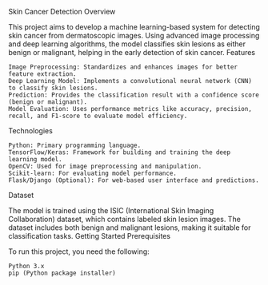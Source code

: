 Skin Cancer Detection
Overview

This project aims to develop a machine learning-based system for detecting skin cancer from dermatoscopic images. Using advanced image processing and deep learning algorithms, the model classifies skin lesions as either benign or malignant, helping in the early detection of skin cancer.
Features

    Image Preprocessing: Standardizes and enhances images for better feature extraction.
    Deep Learning Model: Implements a convolutional neural network (CNN) to classify skin lesions.
    Prediction: Provides the classification result with a confidence score (benign or malignant).
    Model Evaluation: Uses performance metrics like accuracy, precision, recall, and F1-score to evaluate model efficiency.

Technologies

    Python: Primary programming language.
    TensorFlow/Keras: Framework for building and training the deep learning model.
    OpenCV: Used for image preprocessing and manipulation.
    Scikit-learn: For evaluating model performance.
    Flask/Django (Optional): For web-based user interface and predictions.

Dataset

The model is trained using the ISIC (International Skin Imaging Collaboration) dataset, which contains labeled skin lesion images. The dataset includes both benign and malignant lesions, making it suitable for classification tasks.
Getting Started
Prerequisites

To run this project, you need the following:

    Python 3.x
    pip (Python package installer)
